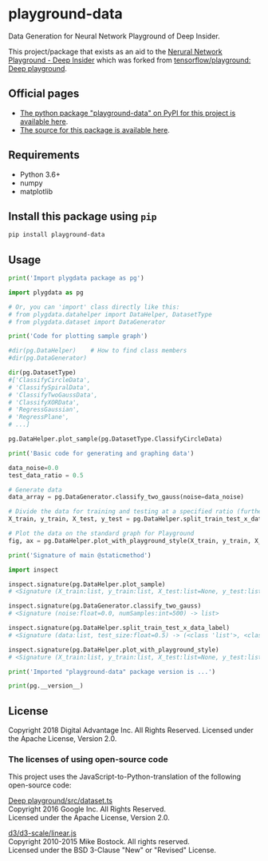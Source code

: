 
# playground-data

Data Generation for Neural Network Playground of Deep Insider.

This project/package that exists as an aid to the [Nerural Network Playground - Deep Insider][playground page] which was forked from [tensorflow/playground: Deep playground][original page].

## Official pages

- [The python package "playground-data" on PyPI for this project is available here][pypi].
- [The source for this package is available here][src].

## Requirements

- Python 3.6+
- numpy
- matplotlib

## Install this package using `pip`

```bash
pip install playground-data
```

## Usage

```python
print('Import plygdata package as pg')

import plygdata as pg

# Or, you can 'import' class directly like this:
# from plygdata.datahelper import DataHelper, DatasetType
# from plygdata.dataset import DataGenerator
```

```python
print('Code for plotting sample graph')

#dir(pg.DataHelper)    # How to find class members
#dir(pg.DataGenerator)

dir(pg.DatasetType)
#['ClassifyCircleData',
# 'ClassifySpiralData',
# 'ClassifyTwoGaussData',
# 'ClassifyXORData',
# 'RegressGaussian',
# 'RegressPlane',
# ...]

pg.DataHelper.plot_sample(pg.DatasetType.ClassifyCircleData)
```

```python
print('Basic code for generating and graphing data')

data_noise=0.0
test_data_ratio = 0.5

# Generate data
data_array = pg.DataGenerator.classify_two_gauss(noise=data_noise)

# Divide the data for training and testing at a specified ratio (further, separate each data into Coordinate point data part and teacher label part)
X_train, y_train, X_test, y_test = pg.DataHelper.split_train_test_x_data_label(data_array, test_size=test_data_ratio)

# Plot the data on the standard graph for Playground
fig, ax = pg.DataHelper.plot_with_playground_style(X_train, y_train, X_test, y_test)
```

```python
print('Signature of main @staticmethod')

import inspect

inspect.signature(pg.DataHelper.plot_sample)
# <Signature (X_train:list, y_train:list, X_test:list=None, y_test:list=None, figsize:tuple=(5, 5), dpi:int=100)>

inspect.signature(pg.DataGenerator.classify_two_gauss)
# <Signature (noise:float=0.0, numSamples:int=500) -> list>

inspect.signature(pg.DataHelper.split_train_test_x_data_label)
# <Signature (data:list, test_size:float=0.5) -> (<class 'list'>, <class 'list'>, <class 'list'>, <class 'list'>)>

inspect.signature(pg.DataHelper.plot_with_playground_style)
# <Signature (X_train:list, y_train:list, X_test:list=None, y_test:list=None, figsize:tuple=(5, 5), dpi:int=100)>

```

```python
print('Imported "playground-data" package version is ...')

print(pg.__version__)
```

## License

Copyright 2018 Digital Advantage Inc. All Rights Reserved.
Licensed under the Apache License, Version 2.0.

### The licenses of using open-source code

This project uses the JavaScript-to-Python-translation of the following open-source code:

 [Deep playground/src/dataset.ts][dataset.py origin]  
Copyright 2016 Google Inc. All Rights Reserved.  
Licensed under the Apache License, Version 2.0.

 [d3/d3-scale/linear.js][scalelinear.py origin]  
Copyright 2010-2015 Mike Bostock. All rights reserved.  
Licensed under the BSD 3-Clause "New" or "Revised" License.

[playground page]: https://re.deepinsider.jp/playground/index.html
[original page]: https://github.com/tensorflow/playground
[src]: https://github.com/DeepInsider/playground-data
[pypi]: https://pypi.org/project/playground-data/
[dataset.py origin]: https://github.com/tensorflow/playground/blob/master/src/dataset.ts
[scalelinear.py origin]: https://github.com/d3/d3-scale/blob/master/src/linear.js
